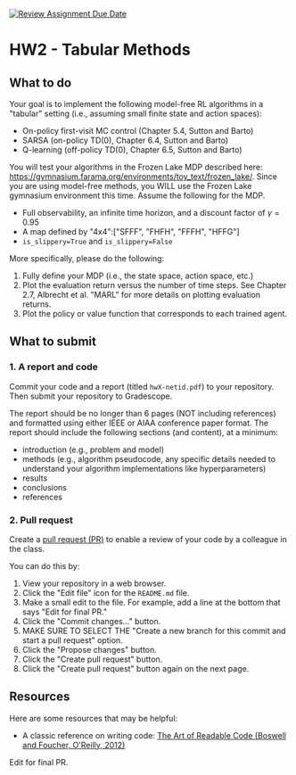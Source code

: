 [![Review Assignment Due Date](https://classroom.github.com/assets/deadline-readme-button-22041afd0340ce965d47ae6ef1cefeee28c7c493a6346c4f15d667ab976d596c.svg)](https://classroom.github.com/a/qZAaOmzv)
# HW2 - Tabular Methods

## What to do

Your goal is to implement the following model-free RL algorithms in a "tabular" setting (i.e., assuming small finite state and action spaces):
- On-policy first-visit MC control (Chapter 5.4, Sutton and Barto)
- SARSA (on-policy TD(0), Chapter 6.4, Sutton and Barto)
- Q-learning (off-policy TD(0), Chapter 6.5, Sutton and Barto)

You will test your algorithms in the Frozen Lake MDP described here: https://gymnasium.farama.org/environments/toy_text/frozen_lake/. Since you are using model-free methods, you WILL use the Frozen Lake gymnasium environment this time. Assume the following for the MDP.
- Full observability, an infinite time horizon, and a discount factor of $\gamma = 0.95$
- A map defined by "4x4":["SFFF", "FHFH", "FFFH", "HFFG"]
- `is_slippery=True` and `is_slippery=False`

More specifically, please do the following:
1. Fully define your MDP (i.e., the state space, action space, etc.)
1. Plot the evaluation return versus the number of time steps. See Chapter 2.7, Albrecht et al. "MARL" for more details on plotting evaluation returns.
1. Plot the policy or value function that corresponds to each trained agent.

## What to submit

### 1. A report and code

Commit your code and a report (titled `hwX-netid.pdf`) to your repository. Then submit your repository to Gradescope.

The report should be no longer than 6 pages (NOT including references) and formatted using either IEEE or AIAA conference paper format. The report should include the following sections (and content), at a minimum:
- introduction (e.g., problem and model)
- methods (e.g., algorithm pseudocode, any specific details needed to understand your algorithm implementations like hyperparameters)
- results
- conclusions
- references

### 2. Pull request

Create a [pull request (PR)](https://docs.github.com/en/pull-requests/collaborating-with-pull-requests/proposing-changes-to-your-work-with-pull-requests/about-pull-requests) to enable a review of your code by a colleague in the class.

You can do this by:
1. View your repository in a web browser.
2. Click the "Edit file" icon for the `README.md` file.
3. Make a small edit to the file. For example, add a line at the bottom that says "Edit for final PR."
4. Click the "Commit changes..." button.
5. MAKE SURE TO SELECT THE "Create a new branch for this commit and start a pull request" option.
6. Click the "Propose changes" button.
7. Click the "Create pull request" button.
8. Click the "Create pull request" button again on the next page.

## Resources

Here are some resources that may be helpful:
- A classic reference on writing code: [The Art of Readable Code (Boswell and Foucher, O'Reilly, 2012)](https://mcusoft.files.wordpress.com/2015/04/the-art-of-readable-code.pdf)

Edit for final PR.
